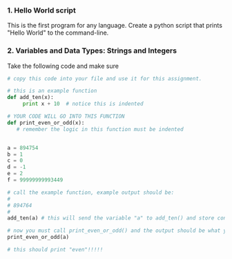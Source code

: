 ### 1. Hello World script
This is the first program for any language. Create a python script that prints "Hello World" to the command-line.

### 2. Variables and Data Types: Strings and Integers 
Take the following code and make sure
```python
# copy this code into your file and use it for this assignment.

# this is an example function
def add_ten(x):
     print x + 10  # notice this is indented

# YOUR CODE WILL GO INTO THIS FUNCTION
def print_even_or_odd(x):
   # remember the logic in this function must be indented


a = 894754
b = 1
c = 0
d = -1
e = 2
f = 99999999993449

# call the example function, example output should be:
#
# 894764
# 
add_ten(a) # this will send the variable "a" to add_ten() and store contents of "a" into "x" and then do the operation

# now you must call print_even_or_odd() and the output should be what you expect
print_even_or_odd(a)

# this should print "even"!!!!!
```
